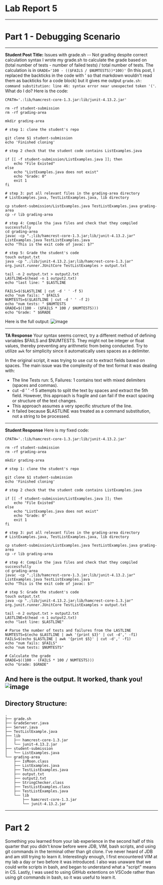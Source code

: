 # Lab Report 5
---
# Part 1 - Debugging Scenario

---
**Student Post Title:** Issues with grade.sh -- Not grading despite correct calculation syntax
I wrote my grade.sh to calculate the grade based on (total number of tests - number of failed tests) / total number of tests. The calculation is in `GRADE='100 - (($FAILS / $NUMTESTS))*100)'` (In this post, I replaced the backticks in the code with ' so that markdown wouldn't read them as backticks for a code block) but it gives me output `grade.sh: command substitution: line 46: syntax error near unexpected token '('`. What do I do?
Here is the code:
```
CPATH='.:lib/hamcrest-core-1.3.jar:lib/junit-4.13.2.jar'

rm -rf student-submission
rm -rf grading-area

mkdir grading-area

# step 1: clone the student's repo

git clone $1 student-submission
echo 'Finished cloning'

# step 2 check that the student code contains ListExamples.java

if [[ -f student-submission/ListExamples.java ]]; then
    echo "File Existed"
else
    echo "ListExamples.java does not exist"
    echo "Grade: 0"
    exit 1
fi

# step 3: put all relevant files in the grading-area directory
# ListExamples.java, TestListExamples.java, lib directory

cp student-submission/ListExamples.java TestListExamples.java grading-area
cp -r lib grading-area

# step 4: Compile tha java files and check that they compiled successfully
cd grading-area
javac -cp ".;lib/hamcrest-core-1.3.jar;lib/junit-4.13.2.jar" ListExamples.java TestListExamples.java
echo "This is the exit code of javac: $?"

# step 5: Grade the student's code
touch output.txt
java -cp ".;lib/junit-4.13.2.jar;lib/hamcrest-core-1.3.jar" org.junit.runner.JUnitCore TestListExamples > output.txt

tail -n 2 output.txt > output2.txt
LASTLINE=$(head -n 1 output2.txt)
echo "last line: " $LASTLINE

FAILS=$($LASTLINE | cut -d ' ' -f 5)
echo "num fails: " $FAILS
NUMTESTS=$($LASTLINE | cut -d ' ' -f 2)
echo "num tests: " $NUMTESTS
GRADE=$((100 - ($FAILS * 100 / $NUMTESTS)))
echo "Grade: " $GRADE
```
Here is the full output:
![image](https://github.com/dianavins/cse15l-lab-reports/assets/64227228/92e19fda-280f-4b3d-8645-4075dbc37ebb)

---
**TA Response**
Your syntax seems correct, try a different method of defining variables $FAILS and $NUMTESTS. They might not be integer or float values, thereby preventing any arithmetic from being conducted. Try to utilize `awk` for simplicity since it automatically uses spaces as a delimiter.

In the original script, it was trying to use cut to extract fields based on spaces. The main issue was the complexity of the text format it was dealing with:
- The line Tests run: 5, Failures: 1 contains text with mixed delimiters (spaces and commas).
- cut -d ' ' -f 5 attempts to split the text by spaces and extract the 5th field. However, this approach is fragile and can fail if the exact spacing or structure of the text changes.
- This approach assumes a very specific structure of the line.
- It failed because $LASTLINE was treated as a command substitution, not a string to be processed.
---
**Student Response**
Here is my fixed code:
`````
CPATH='.:lib/hamcrest-core-1.3.jar:lib/junit-4.13.2.jar'

rm -rf student-submission
rm -rf grading-area

mkdir grading-area

# step 1: clone the student's repo

git clone $1 student-submission
echo 'Finished cloning'

# step 2 check that the student code contains ListExamples.java

if [[ -f student-submission/ListExamples.java ]]; then
    echo "File Existed"
else
    echo "ListExamples.java does not exist"
    echo "Grade: 0"
    exit 1
fi

# step 3: put all relevant files in the grading-area directory
# ListExamples.java, TestListExamples.java, lib directory

cp student-submission/ListExamples.java TestListExamples.java grading-area
cp -r lib grading-area

# step 4: Compile the java files and check that they compiled successfully
cd grading-area
javac -cp ".;lib/hamcrest-core-1.3.jar;lib/junit-4.13.2.jar" ListExamples.java TestListExamples.java
echo "This is the exit code of javac: $?"

# step 5: Grade the student's code
touch output.txt
java -cp ".;lib/junit-4.13.2.jar;lib/hamcrest-core-1.3.jar" org.junit.runner.JUnitCore TestListExamples > output.txt

tail -n 2 output.txt > output2.txt
LASTLINE=$(head -n 1 output2.txt)
echo "last line: $LASTLINE"

# Parse the number of tests and failures from the LASTLINE
NUMTESTS=$(echo $LASTLINE | awk '{print $3}' | cut -d',' -f1)
FAILS=$(echo $LASTLINE | awk '{print $5}' | cut -d',' -f1)
echo "num fails: $FAILS"
echo "num tests: $NUMTESTS"

# Calculate the grade
GRADE=$((100 - (FAILS * 100 / NUMTESTS)))
echo "Grade: $GRADE"
`````
And here is the output. It worked, thank you!
![image](https://github.com/dianavins/cse15l-lab-reports/assets/64227228/578f6dc1-92cb-4d90-8567-6d3026518471)
---

## Directory Structure:

`````
.
├── grade.sh
├── GradeServer.java
├── Server.java
├── TestListExample.java
├── lib
│   ├── hamcrest-core-1.3.jar
│   └── junit-4.13.2.jar
├── student-submission
│   └── ListExamples.java
└── grading-area
    ├── IsMoon.class
    ├── ListExamples.java
    ├── TestListExamples.java
    ├── output.txt
    ├── output2.txt
    ├── StringChecker.class
    ├── TestListExamples.class
    ├── TestListExamples.java
    └── lib
        ├── hamcrest-core-1.3.jar
        └── junit-4.13.2.jar
`````

----
# Part 2
Something you learned from your lab experience in the second half of this quarter that you didn't know before were JDB, VIM, bash scripts, and using git commands in the terminal other than git clone. I've never heard of JDB and am still trying to learn it. Interestingly enough, I first encountered VIM at my lab a day or two before it was introduced. I also was unaware that we could write scripts in bash, and began to understand what a "script" means in CS. Lastly, I was used to using GitHub extentions on VSCode rather than using git commands in bash, so it was useful to learn it.
